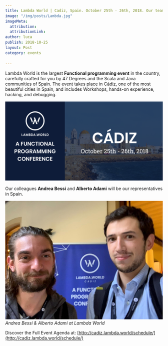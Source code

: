 ```yaml
---
title: Lambda World | Cadiz, Spain. October 25th - 26th, 2018. Our team is attending
image: "/img/posts/Lambda.jpg"
imageMeta:
  attribution: 
  attributionLink: 
author: luca
publish: 2018-10-25
layout: Post
category: events

---
```

Lambda World is the largest **Functional programming event** in the country, carefully crafted for you by 47 Degrees and the Scala and Java communities of Spain. <!-- more --> The event takes place in Cádiz, one of the most beautiful cities in Spain, and includes Workshops, hands-on experience, hacking, and debugging.

![./banner.png](./banner.png)

Our colleagues **Andrea Bessi** and **Alberto Adami** will be our representatives in Spain.

![./people.jpg](./people.jpg)
*Andrea Bessi & Alberto Adami at Lambda World*

Discover the Full Event Agenda at: [http://cadiz.lambda.world/schedule/](http://cadiz.lambda.world/schedule/)
